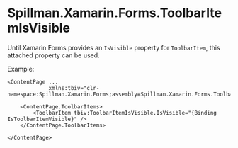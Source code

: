 # Spillman.Xamarin.Forms.ToolbarItemIsVisible
Until Xamarin Forms provides an `IsVisible` property for `ToolbarItem`, this attached property can be used.

Example:
```
<ContentPage ...
             xmlns:tbiv="clr-namespace:Spillman.Xamarin.Forms;assembly=Spillman.Xamarin.Forms.ToolbarItemIsVisible">
    
    <ContentPage.ToolbarItems>
        <ToolbarItem tbiv:ToolbarItemIsVisible.IsVisible="{Binding IsToolbarItemVisible}" />
    </ContentPage.ToolbarItems>

</ContentPage>
```